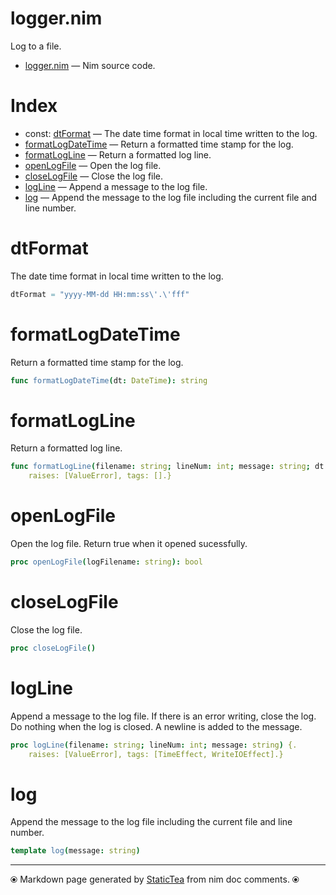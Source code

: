 # logger.nim

Log to a file.


* [logger.nim](../../src/logger.nim) &mdash; Nim source code.
# Index

* const: [dtFormat](#dtformat) &mdash; The date time format in local time written to the log.
* [formatLogDateTime](#formatlogdatetime) &mdash; Return a formatted time stamp for the log.
* [formatLogLine](#formatlogline) &mdash; Return a formatted log line.
* [openLogFile](#openlogfile) &mdash; Open the log file.
* [closeLogFile](#closelogfile) &mdash; Close the log file.
* [logLine](#logline) &mdash; Append a message to the log file.
* [log](#log) &mdash; Append the message to the log file including the current file and line number.

# dtFormat

The date time format in local time written to the log.


~~~nim
dtFormat = "yyyy-MM-dd HH:mm:ss\'.\'fff"
~~~

# formatLogDateTime

Return a formatted time stamp for the log.


~~~nim
func formatLogDateTime(dt: DateTime): string
~~~

# formatLogLine

Return a formatted log line.


~~~nim
func formatLogLine(filename: string; lineNum: int; message: string; dt = now()): string {.
    raises: [ValueError], tags: [].}
~~~

# openLogFile

Open the log file. Return true when it opened sucessfully.


~~~nim
proc openLogFile(logFilename: string): bool
~~~

# closeLogFile

Close the log file.


~~~nim
proc closeLogFile()
~~~

# logLine

Append a message to the log file. If there is an error writing,
close the log. Do nothing when the log is closed. A newline is
added to the message.


~~~nim
proc logLine(filename: string; lineNum: int; message: string) {.
    raises: [ValueError], tags: [TimeEffect, WriteIOEffect].}
~~~

# log

Append the message to the log file including the current file and
line number.


~~~nim
template log(message: string)
~~~


---
⦿ Markdown page generated by [StaticTea](https://github.com/flenniken/statictea/) from nim doc comments. ⦿
